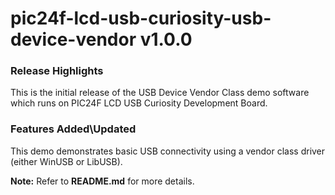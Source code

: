 # pic24f-lcd-usb-curiosity-usb-device-vendor v1.0.0
### Release Highlights

This is the initial release of the USB Device Vendor Class demo software which runs on PIC24F LCD USB Curiosity Development Board.

### Features Added\Updated

This demo demonstrates basic USB connectivity using a vendor class driver (either WinUSB or LibUSB).

**Note:** Refer to **README.md** for more details.
